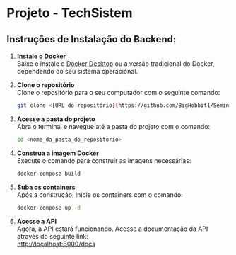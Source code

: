 
# Projeto - TechSistem

## Instruções de Instalação do Backend:

1. **Instale o Docker**  
   Baixe e instale o [Docker Desktop](https://www.docker.com/products/docker-desktop) ou a versão tradicional do Docker, dependendo do seu sistema operacional.

2. **Clone o repositório**  
   Clone o repositório para o seu computador com o seguinte comando:

   ```bash
   git clone <[URL do repositório](https://github.com/BigHobbit1/Seminario-C214)>
   ```

3. **Acesse a pasta do projeto**  
   Abra o terminal e navegue até a pasta do projeto com o comando:

   ```bash
   cd <nome_da_pasta_do_repositorio>
   ```

4. **Construa a imagem Docker**  
   Execute o comando para construir as imagens necessárias:

   ```bash
   docker-compose build
   ```

5. **Suba os containers**  
   Após a construção, inicie os containers com o comando:

   ```bash
   docker-compose up -d
   ```

6. **Acesse a API**  
   Agora, a API estará funcionando. Acesse a documentação da API através do seguinte link:  
   [http://localhost:8000/docs](http://localhost:8000/docs)
